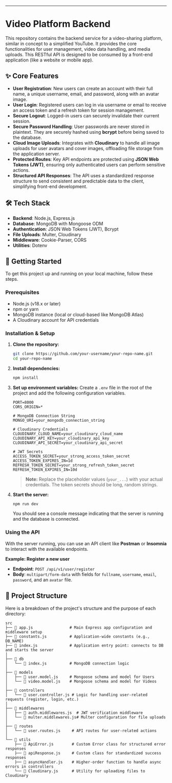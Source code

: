 -----

# Video Platform Backend

This repository contains the backend service for a video-sharing platform, similar in concept to a simplified YouTube. It provides the core functionalities for user management, video data handling, and media uploads. This RESTful API is designed to be consumed by a front-end application (like a website or mobile app).

## ✨ Core Features

  * **User Registration**: New users can create an account with their full name, a unique username, email, and password, along with an avatar image.
  * **User Login**: Registered users can log in via username or email to receive an access token and a refresh token for session management.
  * **Secure Logout**: Logged-in users can securely invalidate their current session.
  * **Secure Password Handling**: User passwords are never stored in plaintext. They are securely hashed using **bcrypt** before being saved to the database.
  * **Cloud Image Uploads**: Integrates with **Cloudinary** to handle all image uploads for user avatars and cover images, offloading file storage from the application server.
  * **Protected Routes**: Key API endpoints are protected using **JSON Web Tokens (JWT)**, ensuring only authenticated users can perform sensitive actions.
  * **Structured API Responses**: The API uses a standardized response structure to send consistent and predictable data to the client, simplifying front-end development.

## 🛠️ Tech Stack

  * **Backend**: Node.js, Express.js
  * **Database**: MongoDB with Mongoose ODM
  * **Authentication**: JSON Web Tokens (JWT), Bcrypt
  * **File Uploads**: Multer, Cloudinary
  * **Middleware**: Cookie-Parser, CORS
  * **Utilities**: Dotenv

## 🚀 Getting Started

To get this project up and running on your local machine, follow these steps.

### Prerequisites

  * Node.js (v18.x or later)
  * npm or yarn
  * MongoDB instance (local or cloud-based like MongoDB Atlas)
  * A Cloudinary account for API credentials

### Installation & Setup

1.  **Clone the repository:**

    ```sh
    git clone https://github.com/your-username/your-repo-name.git
    cd your-repo-name
    ```

2.  **Install dependencies:**

    ```sh
    npm install
    ```

3.  **Set up environment variables:**
    Create a `.env` file in the root of the project and add the following configuration variables.

    ```env
    PORT=8000
    CORS_ORIGIN=*

    # MongoDB Connection String
    MONGO_URI=your_mongodb_connection_string

    # Cloudinary Credentials
    CLOUDINARY_CLOUD_NAME=your_cloudinary_cloud_name
    CLOUDINARY_API_KEY=your_cloudinary_api_key
    CLOUDINARY_API_SECRET=your_cloudinary_api_secret

    # JWT Secrets
    ACCESS_TOKEN_SECRET=your_strong_access_token_secret
    ACCESS_TOKEN_EXPIRES_IN=1d
    REFRESH_TOKEN_SECRET=your_strong_refresh_token_secret
    REFRESH_TOKEN_EXPIRES_IN=10d
    ```

    > **Note:** Replace the placeholder values (`your_...`) with your actual credentials. The token secrets should be long, random strings.

4.  **Start the server:**

    ```sh
    npm run dev
    ```

    You should see a console message indicating that the server is running and the database is connected.

### Using the API

With the server running, you can use an API client like **Postman** or **Insomnia** to interact with the available endpoints.

**Example: Register a new user**

  * **Endpoint**: `POST /api/v1/user/register`
  * **Body**: `multipart/form-data` with fields for `fullname`, `username`, `email`, `password`, and an `avatar` file.

## 📁 Project Structure

Here is a breakdown of the project's structure and the purpose of each directory:

```
src
├── 📂 app.js                # Main Express app configuration and middleware setup
├── 📂 constants.js          # Application-wide constants (e.g., DB_NAME)
├── 📂 index.js              # Application entry point: connects to DB and starts the server
│
├── 📂 db
│   └── 📄 index.js          # MongoDB connection logic
│
├── 📂 models
│   ├── 📄 user.model.js     # Mongoose schema and model for Users
│   └── 📄 video.model.js    # Mongoose schema and model for Videos
│
├── 📂 controllers
│   └── 📄 user.controller.js # Logic for handling user-related requests (register, login, etc.)
│
├── 📂 middlewares
│   ├── 📄 auth.middlewares.js  # JWT verification middleware
│   └── 📄 multer.middlewares.js# Multer configuration for file uploads
│
├── 📂 routes
│   └── 📄 user.routes.js     # API routes for user-related actions
│
└── 📂 utils
    ├── 📄 ApiError.js        # Custom Error class for structured error responses
    ├── 📄 apiResponse.js     # Custom class for standardized success responses
    ├── 📄 asyncHandler.js    # Higher-order function to handle async errors in controllers
    └── 📄 Cloudinary.js      # Utility for uploading files to Cloudinary
```

